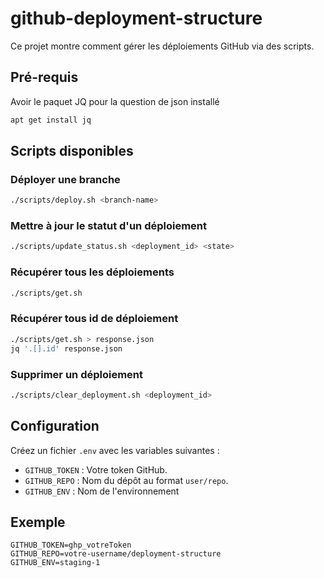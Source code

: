 # github-deployment-structure

Ce projet montre comment gérer les déploiements GitHub via des scripts.

## Pré-requis
Avoir le paquet JQ pour la question de json installé
```bash
apt get install jq
```

## Scripts disponibles

### Déployer une branche
```bash
./scripts/deploy.sh <branch-name>
```

### Mettre à jour le statut d'un déploiement
```bash
./scripts/update_status.sh <deployment_id> <state>
```

### Récupérer tous les déploiements
```bash
./scripts/get.sh
```

### Récupérer tous id de déploiement
```bash
./scripts/get.sh > response.json
jq '.[].id' response.json
```

### Supprimer un déploiement
```bash
./scripts/clear_deployment.sh <deployment_id>
```

## Configuration
Créez un fichier `.env` avec les variables suivantes :
- `GITHUB_TOKEN` : Votre token GitHub.
- `GITHUB_REPO` : Nom du dépôt au format `user/repo`.
- `GITHUB_ENV` : Nom de l'environnement

## Exemple
```
GITHUB_TOKEN=ghp_votreToken
GITHUB_REPO=votre-username/deployment-structure
GITHUB_ENV=staging-1
```
